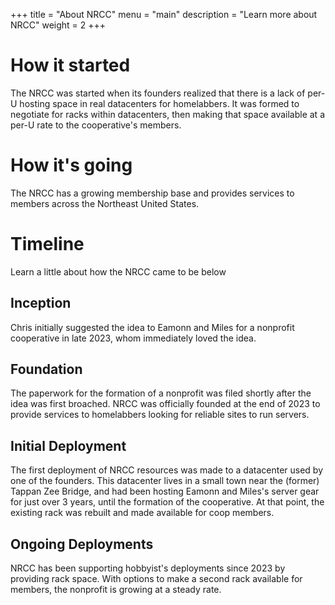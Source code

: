 +++
title = "About NRCC"
menu = "main"
description = "Learn more about NRCC"
weight = 2
+++

# How it started

The NRCC was started when its founders realized that there is a lack of per-U hosting space in real datacenters for homelabbers. It was formed to negotiate for racks within datacenters, then making that space available at a per-U rate to the cooperative's members.

# How it's going

The NRCC has a growing membership base and provides services to members across the Northeast United States.

# Timeline

Learn a little about how the NRCC came to be below

## Inception

Chris initially suggested the idea to Eamonn and Miles for a nonprofit cooperative in late 2023, whom immediately loved the idea. 

## Foundation

The paperwork for the formation of a nonprofit was filed shortly after the idea was first broached. NRCC was officially founded at the end of 2023 to provide services to homelabbers looking for reliable sites to run servers.

## Initial Deployment

The first deployment of NRCC resources was made to a datacenter used by one of the founders. This datacenter lives in a small town near the (former) Tappan Zee Bridge, and had been hosting Eamonn and Miles's server gear for just over 3 years, until the formation of the cooperative. At that point, the existing rack was rebuilt and made available for coop members.

## Ongoing Deployments

NRCC has been supporting hobbyist's deployments since 2023 by providing rack space. With options to make a second rack available for members, the nonprofit is growing at a steady rate.